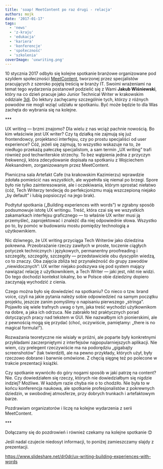 ```yaml
---
title: 'soap! MeetContent po raz drugi - relacja'
authors: mojk
date: '2017-01-17'
tags:
  - 'news'
  - 'z-kraju'
  - 'edukacja'
  - 'kariera'
  - 'konferencje'
  - 'społeczność'
  - 'szkolenia'
coverImage: 'uxwriting.png'
---
```


10 stycznia 2017 odbyło się kolejne spotkanie branżowe organizowane pod szyldem
społeczności [MeetContent](http://meetcontent.org/), tworzonej przez
specjalistów pracujących z szeroko pojętą treścią w branży IT. Swoimi wrażeniami
na temat tego wydarzenia postanowił podzielić się z Wami **Jakub Wiśniewski**,
który na co dzień pracuje jako Junior Technical Writer w krakowskim oddziale
[3di](http://3di.com.pl/). Do lektury zachęcamy szczególnie tych, którzy z
różnych powodów nie mogli wziąć udziału w spotkaniu. Być może będzie to dla Was
zachęta do wybrania się na kolejne.

<!--truncate-->

\*\*\*

UX writing — brzmi znajomo? Dla wielu z nas wciąż pachnie nowością. Bo kim
właściwie jest UX writer? Czy tą działką nie zajmują się już frontendowcy,
projektanci interfejsu, czy po prostu specjaliści od user experience? Cóż,
jeżeli się zajmują, to wszystko wskazuje na to, że niedługo przekażą pałeczkę
specjalistom, a sam termin „UX writing” trafi również pod techwriterskie
strzechy. To bez wątpienia jedna z przyczyn frekwencji, która zdecydowanie
dopisała na spotkaniu z Wojciechem Aleksandrem, zorganizowanym przez
MeetContent.

Piwniczna sala Artefakt Cafe (na krakowskim Kazimierzu) wprawdzie zdołała
pomieścić nas wszystkich, ale wypełniła się niemal po brzegi. Spore było nie
tylko zainteresowanie, ale i oczekiwania, którym sprostać niełatwo (cóż, Tech
Writerzy tendecję do perfekcjonizmu mają wszczepioną niejako „by default” i
lubią popsioczyć na jego brak).

Podtytuł spotkania („Building experiences with words”) w zgrabny sposób
podsumowuje istotę UX writingu. Treść, która czai się we wszystkich zakamarkach
interfejsu graficznego — to właśnie UX writer musi ją przemyśleć, zaprojektować
i znaleźć dla niej odpowiednie słowa. Wszystko po to, by pomóc w budowaniu mostu
pomiędzy technologią a użytkownikiem.

Nic dziwnego, że UX writing przyciąga Tech Writerów jako dziedzina pokrewna.
Przeobrażanie rzeczy zawiłych w proste, toczenie ciągłych potyczek technicznych
i językowych, permanentny proofreading i szczegóły, szczegóły, szczegóły —
przedstawiciele obu dyscyplin wiedzą, co to znaczy. Oba zajęcia zbliża też
przynależność do grupy zawodów „niewidocznych”: UX writer niejako podszywa się
pod system mający nawiązać relację z użytkownikiem, a Tech Writer — jaki jest,
nikt nie widzi. Do tego dochodzi kontekst lokalny, bo w Polsce obie dziedziny
dopiero zaczynają wychodzić z cienia.

Czego można było się dowiedzieć na spotkaniu? Co nieco o tzw. brand voice, czyli
na jakie pytania należy sobie odpowiedzieć na samym początku projektu, jeszcze
zanim pomyślimy o napisaniu pierwszego „stringa”. Pojawiło się wiele trafnych
uwag o tym, jaka treść wychodzi użytkownikom na dobre, a jaka ich odrzuca. Nie
zabrakło też praktycznych porad dotyczących pracy nad tekstem w GUI. Nie
nazwałbym ich pionierskimi, ale z pewnością mogą się przydać (choć, oczywiście,
pamiętamy: „there is no magical formula!”).

Rozważania teoretyczne nie wisiały w próżni, ale poparte były konkretnymi
przykładami zaczerpniętymi z interfejsów najpopularniejszych aplikacji. Nie
wiem, czy prelegent rzeczywiście ma na podorędziu „gigabajty screenshotów” (tak
twierdził), ale na pewno przykłady, których użył, były rzeczowo dobrane i
barwnie omówione. Z chęcią sięgnę też po polecone w trakcie prezentacji książki.

Czy spotkanie wywróciło do góry nogami sposób w jaki patrzę na content? Nie. Czy
dowiedziałem się rzeczy, których nie dowiedziałbym się nigdzie indziej? Możliwe.
W każdym razie chyba nie o to chodziło. Nie była to w końcu konferencja naukowa,
ale spotkanie profesjonalistów z pokrewnych dziedzin, w swobodnej atmosferze,
przy dobrych trunkach i artefaktowym barze.

Pozdrawiam organizatorów i liczę na kolejne wydarzenia z serii MeetContent.

\*\*\*

Dołączamy się do pozdrowień i również czekamy na kolejne spotkanie 😊

Jeśli nadal czujecie niedosyt informacji, to poniżej zamieszczamy slajdy z
prezentacji.

https://www.slideshare.net/dr0dr/ux-writing-building-experiences-with-words
